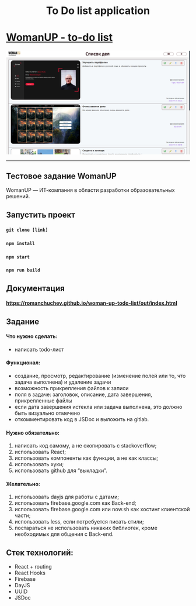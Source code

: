 # <h1 align="center">To Do list application</h1>

# [WomanUP - to-do list](https://romanchuchev.github.io/woman-up-todo-list/)

[![Live Demo](./src/images/screenshot.png)](https://romanchuchev.github.io/woman-up-todo-list/)

---

## Тестовое задание WomanUP

WomanUP — ИТ-компания в области разработки образовательных решений.

## Запустить проект

#### `git clone [link]`

#### `npm install`

#### `npm start`

#### `npm run build`

## Документация

#### https://romanchuchev.github.io/woman-up-todo-list/out/index.html

## Задание

#### Что нужно сделать:

- написать todo-лист

#### Функционал:

- создание, просмотр, редактирование (изменение полей или то, что задача выполнена) и удаление задачи
- возможность прикрепления файлов к записи
- поля в задаче: заголовок, описание, дата завершения, прикрепленные файлы
- если дата завершения истекла или задача выполнена, это должно быть визуально отмечено
- откомментировать код в JSDoc и выложить на gitlab.

#### Нужно обязательно:

1. написать код самому, а не скопировать с stackoverflow;
2. использовать React;
3. использовать компоненты как функции, а не как классы;
4. использовать хуки;
5. использовать github для “выкладки”.

#### Желательно:

1. использовать dayjs для работы с датами;
2. использовать firebase.google.com как Back-end;
3. использовать firebase.google.com или now.sh как хостинг клиентской части;
4. использовать less, если потребуется писать стили;
5. постараться не использовать никаких библиотек, кроме необходимых для общения с Back-end.

## Стек технологий:

- React + routing
- React Hooks
- Firebase
- DayJS
- UUID
- JSDoc
